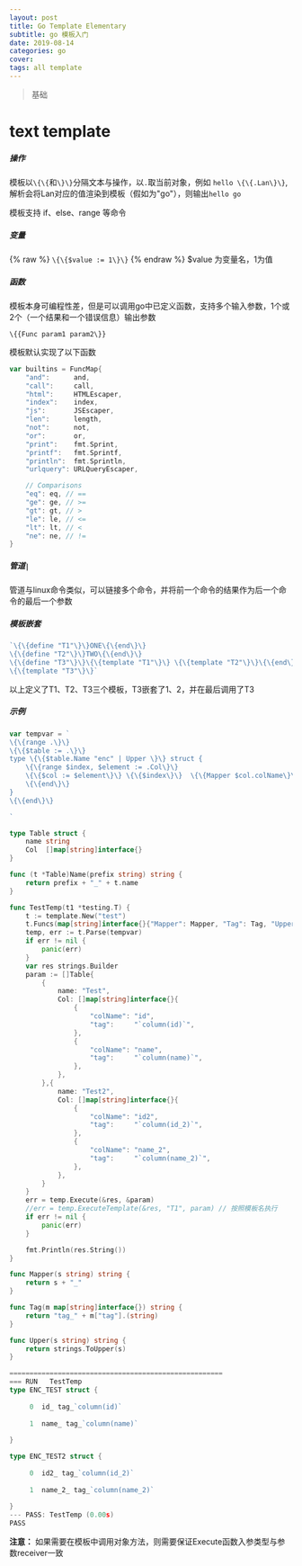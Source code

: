 ```yaml
---
layout: post
title: Go Template Elementary
subtitle: go 模板入门
date: 2019-08-14
categories: go
cover: 
tags: all template
---
```


> 基础

# text template
##### 操作
模板以`\{\{`和`\}\}`分隔文本与操作，以`.`取当前对象，例如
`hello \{\{.Lan\}\}`,解析会将Lan对应的值渲染到模板（假如为"go"），则输出`hello go`


模板支持 if、else、range 等命令
##### 变量
{% raw %}
`\{\{$value := 1\}\}`
{% endraw %}
$value 为变量名，1为值

##### 函数
模板本身可编程性差，但是可以调用go中已定义函数，支持多个输入参数，1个或2个（一个结果和一个错误信息）输出参数

`\{{Func param1 param2\}}`

模板默认实现了以下函数
```go
var builtins = FuncMap{
	"and":      and,
	"call":     call,
	"html":     HTMLEscaper,
	"index":    index,
	"js":       JSEscaper,
	"len":      length,
	"not":      not,
	"or":       or,
	"print":    fmt.Sprint,
	"printf":   fmt.Sprintf,
	"println":  fmt.Sprintln,
	"urlquery": URLQueryEscaper,

	// Comparisons
	"eq": eq, // ==
	"ge": ge, // >=
	"gt": gt, // >
	"le": le, // <=
	"lt": lt, // <
	"ne": ne, // !=
}
```

##### 管道`|` 
管道与linux命令类似，可以链接多个命令，并将前一个命令的结果作为后一个命令的最后一个参数

##### 模板嵌套
```go
`\{\{define "T1"\}\}ONE\{\{end\}\}
\{\{define "T2"\}\}TWO\{\{end\}\}
\{\{define "T3"\}\}\{\{template "T1"\}\} \{\{template "T2"\}\}\{\{end\}\}
\{\{template "T3"\}\}`
```
以上定义了T1、T2、T3三个模板，T3嵌套了1、2，并在最后调用了T3

##### 示例
```go
var tempvar = `
\{\{range .\}\}
\{\{$table := .\}\}
type \{\{$table.Name "enc" | Upper \}\} struct {
	\{\{range $index, $element := .Col\}\}
	\{\{$col := $element\}\} \{\{$index\}\}  \{\{Mapper $col.colName\}\} \{\{Tag $col\}\}
	\{\{end\}\}
}
\{\{end\}\}

`

type Table struct {
	name string
	Col  []map[string]interface{}
}

func (t *Table)Name(prefix string) string {
	return prefix + "_" + t.name
}

func TestTemp(t1 *testing.T) {
	t := template.New("test")
	t.Funcs(map[string]interface{}{"Mapper": Mapper, "Tag": Tag, "Upper": Upper})
	temp, err := t.Parse(tempvar)
	if err != nil {
		panic(err)
	}
	var res strings.Builder
	param := []Table{
		{
			name: "Test",
			Col: []map[string]interface{}{
				{
					"colName": "id",
					"tag":     "`column(id)`",
				},
				{
					"colName": "name",
					"tag":     "`column(name)`",
				},
			},
		},{
			name: "Test2",
			Col: []map[string]interface{}{
				{
					"colName": "id2",
					"tag":     "`column(id_2)`",
				},
				{
					"colName": "name_2",
					"tag":     "`column(name_2)`",
				},
			},
		}
	}
	err = temp.Execute(&res, &param)
	//err = temp.ExecuteTemplate(&res, "T1", param) // 按照模板名执行
	if err != nil {
		panic(err)
	}

	fmt.Println(res.String())
}

func Mapper(s string) string {
	return s + "_"
}

func Tag(m map[string]interface{}) string {
	return "tag_" + m["tag"].(string)
}

func Upper(s string) string {
	return strings.ToUpper(s)
}

=====================================================
=== RUN   TestTemp
type ENC_TEST struct {
	
	 0  id_ tag_`column(id)`
	
	 1  name_ tag_`column(name)`
	
}

type ENC_TEST2 struct {
	
	 0  id2_ tag_`column(id_2)`
	
	 1  name_2_ tag_`column(name_2)`
	
}
--- PASS: TestTemp (0.00s)
PASS
```

**注意：** 如果需要在模板中调用对象方法，则需要保证Execute函数入参类型与参数receiver一致